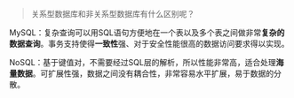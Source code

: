 > 关系型数据库和非关系型数据库有什么区别呢？

MySQL：复杂查询可以用SQL语句方便地在一个表以及多个表之间做非常**复杂的数据查询**。事务支持使得**一致性**强、对于安全性能很高的数据访问要求得以实现。

NoSQL：基于键值对，不需要经过SQL层的解析，所以性能非常高，适合处理**海量数据**。可扩展性强，数据之间没有耦合性，非常容易水平扩展，易于数据的分散。
